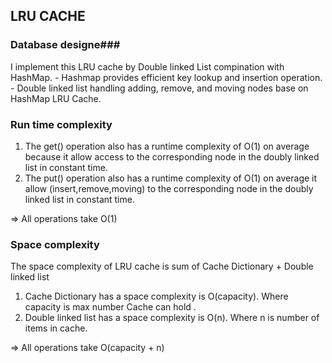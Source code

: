 ## LRU CACHE ##

### Database designe###
I implement this LRU cache by Double linked List compination with HashMap. 
    - Hashmap provides efficient key lookup and insertion operation.
    - Double linked list handling adding, remove, and moving nodes base on HashMap LRU Cache.

### Run time complexity ###
1. The get() operation also has a runtime complexity of O(1) on average because it allow access to the corresponding node in the doubly linked list in constant time.
2. The put() operation also has a runtime complexity of O(1) on average it allow (insert,remove,moving) to the corresponding node in the doubly linked list in constant time.

 => All operations take O(1) 

### Space complexity ###

The space complexity of LRU cache is sum of Cache Dictionary + Double linked list 
1. Cache Dictionary has a space complexity is O(capacity). Where capacity is max number Cache can hold .
2. Double linked list  has a space complexity is O(n). Where n is number of items in cache.

=> All operations take O(capacity + n) 